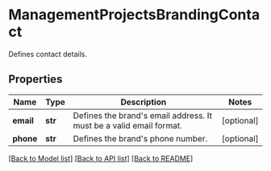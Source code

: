 # ManagementProjectsBrandingContact

Defines contact details.

## Properties

Name | Type | Description | Notes
------------ | ------------- | ------------- | -------------
**email** | **str** | Defines the brand&#39;s email address. It must be a valid email format. | [optional] 
**phone** | **str** | Defines the brand&#39;s phone number. | [optional] 

[[Back to Model list]](../README.md#documentation-for-models) [[Back to API list]](../README.md#documentation-for-api-endpoints) [[Back to README]](../README.md)


